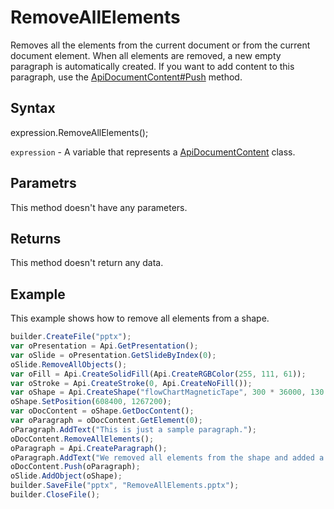 # RemoveAllElements

Removes all the elements from the current document or from the current document element.
When all elements are removed, a new empty paragraph is automatically created. If you want to add content to this paragraph, use the [ApiDocumentContent#Push](../../ApiDocumentContent/Methods/Push.md) method.

## Syntax

expression.RemoveAllElements();

`expression` - A variable that represents a [ApiDocumentContent](../ApiDocumentContent.md) class.

## Parametrs

This method doesn't have any parameters.

## Returns

This method doesn't return any data.

## Example

This example shows how to remove all elements from a shape.

```javascript
builder.CreateFile("pptx");
var oPresentation = Api.GetPresentation();
var oSlide = oPresentation.GetSlideByIndex(0);
oSlide.RemoveAllObjects();
var oFill = Api.CreateSolidFill(Api.CreateRGBColor(255, 111, 61));
var oStroke = Api.CreateStroke(0, Api.CreateNoFill());
var oShape = Api.CreateShape("flowChartMagneticTape", 300 * 36000, 130 * 36000, oFill, oStroke);
oShape.SetPosition(608400, 1267200);
var oDocContent = oShape.GetDocContent();
var oParagraph = oDocContent.GetElement(0);
oParagraph.AddText("This is just a sample paragraph.");
oDocContent.RemoveAllElements();
oParagraph = Api.CreateParagraph();
oParagraph.AddText("We removed all elements from the shape and added a new paragraph inside it.");
oDocContent.Push(oParagraph);
oSlide.AddObject(oShape);
builder.SaveFile("pptx", "RemoveAllElements.pptx");
builder.CloseFile();
```